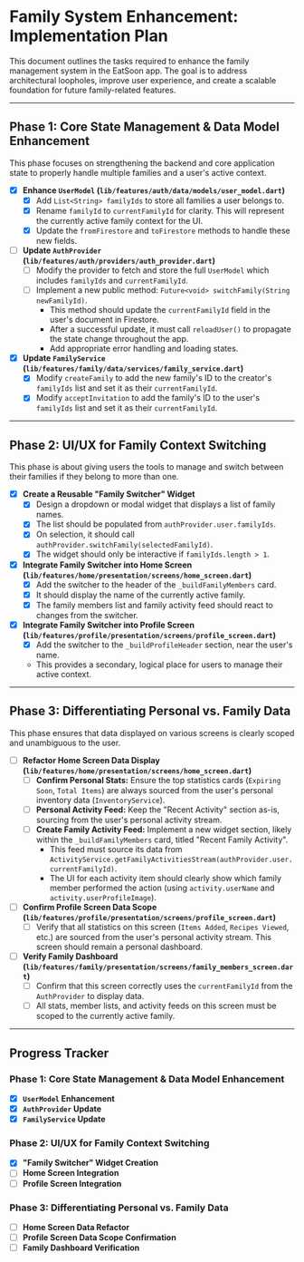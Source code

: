 # Family System Enhancement: Implementation Plan

This document outlines the tasks required to enhance the family management system in the EatSoon app. The goal is to address architectural loopholes, improve user experience, and create a scalable foundation for future family-related features.

---

## Phase 1: Core State Management & Data Model Enhancement

This phase focuses on strengthening the backend and core application state to properly handle multiple families and a user's active context.

-   [x] **Enhance `UserModel` (`lib/features/auth/data/models/user_model.dart`)**
    -   [x] Add `List<String> familyIds` to store all families a user belongs to.
    -   [x] Rename `familyId` to `currentFamilyId` for clarity. This will represent the currently active family context for the UI.
    -   [x] Update the `fromFirestore` and `toFirestore` methods to handle these new fields.

-   [ ] **Update `AuthProvider` (`lib/features/auth/providers/auth_provider.dart`)**
    -   [ ] Modify the provider to fetch and store the full `UserModel` which includes `familyIds` and `currentFamilyId`.
    -   [ ] Implement a new public method: `Future<void> switchFamily(String newFamilyId)`.
        -   This method should update the `currentFamilyId` field in the user's document in Firestore.
        -   After a successful update, it must call `reloadUser()` to propagate the state change throughout the app.
        -   Add appropriate error handling and loading states.

-   [x] **Update `FamilyService` (`lib/features/family/data/services/family_service.dart`)**
    -   [x] Modify `createFamily` to add the new family's ID to the creator's `familyIds` list and set it as their `currentFamilyId`.
    -   [x] Modify `acceptInvitation` to add the family's ID to the user's `familyIds` list and set it as their `currentFamilyId`.

---

## Phase 2: UI/UX for Family Context Switching

This phase is about giving users the tools to manage and switch between their families if they belong to more than one.

-   [x] **Create a Reusable "Family Switcher" Widget**
    -   [x] Design a dropdown or modal widget that displays a list of family names.
    -   [x] The list should be populated from `authProvider.user.familyIds`.
    -   [x] On selection, it should call `authProvider.switchFamily(selectedFamilyId)`.
    -   [x] The widget should only be interactive if `familyIds.length > 1`.

-   [x] **Integrate Family Switcher into Home Screen (`lib/features/home/presentation/screens/home_screen.dart`)**
    -   [x] Add the switcher to the header of the `_buildFamilyMembers` card.
    -   [x] It should display the name of the currently active family.
    -   [x] The family members list and family activity feed should react to changes from the switcher.

-   [x] **Integrate Family Switcher into Profile Screen (`lib/features/profile/presentation/screens/profile_screen.dart`)**
    -   [x] Add the switcher to the `_buildProfileHeader` section, near the user's name.
    *   This provides a secondary, logical place for users to manage their active context.

---

## Phase 3: Differentiating Personal vs. Family Data

This phase ensures that data displayed on various screens is clearly scoped and unambiguous to the user.

-   [ ] **Refactor Home Screen Data Display (`lib/features/home/presentation/screens/home_screen.dart`)**
    -   [ ] **Confirm Personal Stats:** Ensure the top statistics cards (`Expiring Soon`, `Total Items`) are always sourced from the user's personal inventory data (`InventoryService`).
    -   [ ] **Personal Activity Feed:** Keep the "Recent Activity" section as-is, sourcing from the user's personal activity stream.
    -   [ ] **Create Family Activity Feed:** Implement a new widget section, likely within the `_buildFamilyMembers` card, titled "Recent Family Activity".
        -   This feed must source its data from `ActivityService.getFamilyActivitiesStream(authProvider.user.currentFamilyId)`.
        -   The UI for each activity item should clearly show which family member performed the action (using `activity.userName` and `activity.userProfileImage`).

-   [ ] **Confirm Profile Screen Data Scope (`lib/features/profile/presentation/screens/profile_screen.dart`)**
    -   [ ] Verify that all statistics on this screen (`Items Added`, `Recipes Viewed`, etc.) are sourced from the user's personal activity stream. This screen should remain a personal dashboard.

-   [ ] **Verify Family Dashboard (`lib/features/family/presentation/screens/family_members_screen.dart`)**
    -   [ ] Confirm that this screen correctly uses the `currentFamilyId` from the `AuthProvider` to display data.
    -   [ ] All stats, member lists, and activity feeds on this screen must be scoped to the currently active family.

---
## Progress Tracker

### Phase 1: Core State Management & Data Model Enhancement
- [x] **`UserModel` Enhancement**
- [x] **`AuthProvider` Update**
- [x] **`FamilyService` Update**

### Phase 2: UI/UX for Family Context Switching
- [x] **"Family Switcher" Widget Creation**
- [ ] **Home Screen Integration**
- [ ] **Profile Screen Integration**

### Phase 3: Differentiating Personal vs. Family Data
- [ ] **Home Screen Data Refactor**
- [ ] **Profile Screen Data Scope Confirmation**
- [ ] **Family Dashboard Verification**